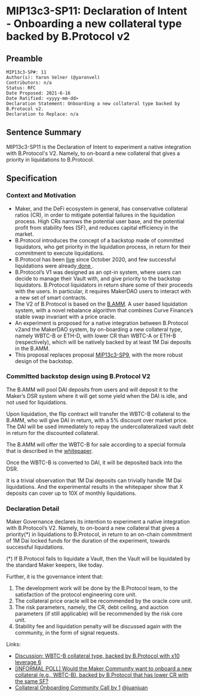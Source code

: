# MIP13c3-SP11: Declaration of Intent - Onboarding a new collateral type backed by B.Protocol v2

## Preamble

    MIP13c3-SP#: 11
    Author(s): Yaron Velner (@yaronvel)
    Contributors: n/a
    Status: RFC
    Date Proposed: 2021-6-16
    Date Ratified: <yyyy-mm-dd>
    Declaration Statement: Onboarding a new collateral type backed by B.Protocol v2.
    Declaration to Replace: n/a

## Sentence Summary

MIP13c3-SP11 is the Declaration of Intent to experiment a native integration with B.Protocol's V2. Namely, to on-board a new collateral that gives a priority in liquidations to B.Protocol.

## Specification

### Context and Motivation

* Maker, and the DeFi ecosystem in general, has conservative collateral ratios (CR), in order to mitigate potential failures in the liquidation process. High CRs narrows the potential user base, and the potential profit from stability fees (SF), and reduces capital efficiency in the market.
* B.Protocol introduces the concept of a backstop made of committed liquidators, who get priority in the liquidation process, in return for their commitment to execute liquidations.
* B.Protocol has been [live](https://twitter.com/bprotocoleth/status/1321000634804506624) since October 2020, and few successful liquidations were already[ done ](https://forum.makerdao.com/t/technical-report-b-protocol-liquidations-during-last-thursday/5389).
* B.Protocol’s V1 was designed as an opt-in system, where users can decide to manage their Vault with, and give priority to the backstop liquidators. B.Protocol liquidators in return share some of their proceeds with the users. In particular, it requires MakerDAO users to interact with a new set of smart contracts.
* The V2 of B.Protocol is based on the [B.AMM](https://medium.com/b-protocol/b-amm-efficient-automated-market-maker-for-defi-liquidations-fea7b0fdc0c5). A user based liquidation system, with a novel rebalance algorithm that combines Curve Finance’s stable swap invariant with a price oracle.
* An experiment is proposed for a native integration between B.Protocol v2and the MakerDAO system, by on-boarding a new collateral type, namely WBTC-B or ETH-D, with lower CR than WBTC-A or ETH-B (respectively), which will be natively backed by at least 1M Dai deposits in the B.AMM.
* This proposal replaces proposal [MIP13c3-SP9](https://forum.makerdao.com/t/mip13c3-sp9-onboarding-a-new-collateral-type-backed-by-b-protocol-declaration-of-intent/5920), with the more robust design of the backstop.

### Committed backstop design using B.Protocol V2

The B.AMM will pool DAI deposits from users and will deposit it to the Maker’s DSR system where it will get some yield when the DAI is idle, and not used for liquidations.

Upon liquidation, the flip contract will transfer the WBTC-B collateral to the B.AMM, who will give DAI in return, with a 5% discount over market price. The DAI will be used immediately to repay the undercollateralized vault debt in return for the discounted collateral.

The B.AMM will offer the WBTC-B for sale according to a special formula that is described in the [whitepaper](https://cloudflare-ipfs.com/ipfs/Qmb2ZMk7F48jYSwJczdJeqXJz7CZVh8H4KnfyNdHZSMRG5).

Once the WBTC-B is converted to DAI, it will be deposited back into the DSR.

It is a trivial observation that 1M Dai deposits can trivially handle 1M Dai liquidations. And the experimental results in the whitepaper show that X deposits can cover up to 10X of monthly liquidations.

### Declaration Detail

Maker Governance declares its intention to experiment a native integration with B.Protocol’s V2. Namely, to on-board a new collateral that gives a priority(*) in liquidations to B.Protocol, in return to an on-chain commitment of 1M Dai locked funds for the duration of the experiment, towards successful liquidations.

(*) If B.Protocol fails to liquidate a Vault, then the Vault will be liquidated by the standard Maker keepers, like today.

Further, it is the governance intent that:

1. The development work will be done by the B.Protocol team, to the satisfaction of the protocol engineering core unit.
2. The collateral price oracle will be recommended by the oracle core unit.
3. The risk parameters, namely, the CR, debt ceiling, and auction parameters (if still applicable) will be recommended by the risk core unit.
4. Stability fee and liquidation penalty will be discussed again with the community, in the form of signal requests.

Links:

* [Discussion: WBTC-B collateral type, backed by B.Protocol with x10 leverage 6](https://forum.makerdao.com/t/discussion-wbtc-b-collateral-type-backed-by-b-protocol-with-x10-leverage/5409)
* [[INFORMAL POLL] Would the Maker Community want to onboard a new collateral (e.g., WBTC-B), backed by B.Protocol that has lower CR with the same SF?](https://forum.makerdao.com/t/informal-poll-would-the-maker-community-want-to-onboard-a-new-collateral-e-g-wbtc-b-backed-by-b-protocol-that-has-lower-cr-with-the-same-sf/5652)
* [Collateral Onboarding Community Call by 1](https://www.youtube.com/watch?v=CaDnKAlCpiM&feature=emb_logo&ab_channel=MakerDAO) [@juanjuan](https://forum.makerdao.com/u/juanjuan)
